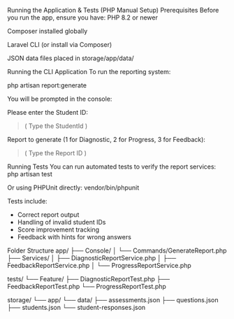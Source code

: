 Running the Application & Tests (PHP Manual Setup)
Prerequisites
Before you run the app, ensure you have:
PHP 8.2 or newer


Composer installed globally


Laravel CLI (or install via Composer)


JSON data files placed in storage/app/data/



Running the CLI Application
To run the reporting system:

php artisan report:generate

You will be prompted in the console:

Please enter the Student ID:
> ( Type the StudentId )

Report to generate (1 for Diagnostic, 2 for Progress, 3 for Feedback):
> ( Type the Report ID )


Running Tests
You can run automated tests to verify the report services:
php artisan test

Or using PHPUnit directly:
vendor/bin/phpunit

Tests include:
- Correct report output
- Handling of invalid student IDs
- Score improvement tracking
- Feedback with hints for wrong answers



Folder Structure 
app/
├── Console/
│   └── Commands/GenerateReport.php
├── Services/
│   ├── DiagnosticReportService.php
│   ├── FeedbackReportService.php
│   └── ProgressReportService.php

tests/
└── Feature/
    ├── DiagnosticReportTest.php
    ├── FeedbackReportTest.php
    └── ProgressReportTest.php

storage/
└── app/
    └── data/
        ├── assessments.json
        ├── questions.json
        ├── students.json
        └── student-responses.json

